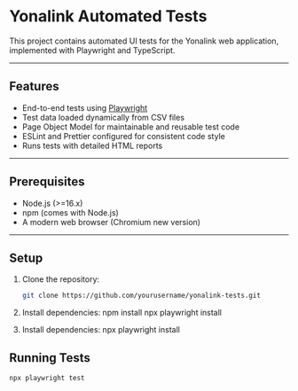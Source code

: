# Yonalink Automated Tests

This project contains automated UI tests for the Yonalink web application, implemented with Playwright and TypeScript.

---

## Features

- End-to-end tests using [Playwright](https://playwright.dev/)
- Test data loaded dynamically from CSV files
- Page Object Model for maintainable and reusable test code
- ESLint and Prettier configured for consistent code style
- Runs tests with detailed HTML reports

---

## Prerequisites

- Node.js (>=16.x)
- npm (comes with Node.js)
- A modern web browser (Chromium new version)

---

## Setup

1. Clone the repository:

   ```bash
   git clone https://github.com/yourusername/yonalink-tests.git

2. Install dependencies:
   npm install
   npx playwright install

3. Install dependencies:
   npx playwright install

## Running Tests
    npx playwright test
